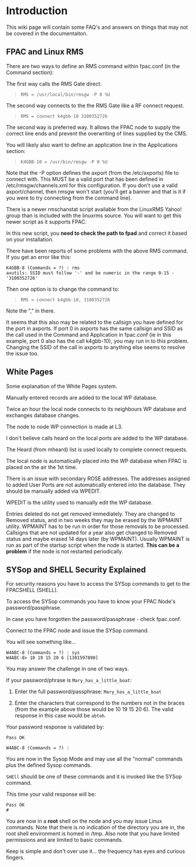 # Introduction #

This wiki page will contain some FAQ's and answers on things that may not be covered in the documentaiton.


## FPAC and Linux RMS ##

There are two ways to define an RMS command within fpac.conf (in the Command section):

The first way calls the RMS Gate direct.
> `RMS = /usr/local/bin/rmsgw -P 0 %U`

The second way connects to the the RMS Gate like a RF connect request.
> `RMS = connect k4gbb-10 3100352726`

The second way is preferred way. It allows the FPAC node to supply the
correct line ends and prevent the overwriting of lines supplied by the CMS.

You will likely also want to define an application line in the Applications section:

> `K4GBB-10 = /usr/bin/rmsgw -P 0 %U`

Note that the -P option defines the axport (from the /etc/axports) file to connect with. This MUST be a valid port that has been defined in /etc/rmsgw/channels.xml for this configuration. If you don't use a valid axport/channel, then rmsgw won't start (you'll get a banner and that is it if you were to try connecting from the command line).


There is a newer rmschanstat script available from the LinuxRMS Yahoo! group than is included with the linuxrms source. You will want to get this newer script as it supports FPAC.

In this new script, you **need to check the path to fpad** and correct it based on your installation.


There have been reports of some problems with the above RMS command. If you get an error like this:

```
K4GBB-8 (Commands = ?) : rms
axutils: SSID must follow '-' and be numeric in the range 0-15 - '3100352726'
```

Then one option is to change the command to:

> `RMS = connect k4gbb-10, 3100352726`

Note the "," in there.

It seems that this also may be related to the callsign you have defined for the port in axports. If port 0 in axports has the same callsign and SSID as the call used in the Command and Application in fpac.conf (ie in this example, port 0 also has the call k4gbb-10), you may run in to this problem. Changing the SSID of the call in axports to anything else seems to resolve the issue too.


## White Pages ##

Some explanation of the White Pages system.

Manually entered records are added to the local WP database.

Twice an hour the local node connects to its neighbours WP database and
exchanges database changes.

The node to node WP connection is made at L3.

I don't believe calls heard on the local ports are added to the WP
database.

The Heard (from mheard) list is used locally to complete connect requests.

The local node is automatically placed into the WP database when FPAC is placed on the air the 1st time.

There is an issue with secondary ROSE addresses. The addresses
assigned to added User Ports are not automatically entered into the database. They should be manually added via WPEDIT.

WPEDIT is the utility used to manually edit the WP database.

Entries deleted do not get removed immediately. They are changed to Removed status, and in two weeks they may be erased by the WPMAINT
utility. WPMAINT has to be run in order for those removals to be processed. Callsigns that are not updated for a year also get changed to Removed status and maybe erased 14 days later (by WPMAINT). Usually WPMAINT is run as part of the startup script when the node is started. **This can be a problem** if the node is not restarted periodically.


## SYSop and SHELL Security Explained ##

For security reasons you have to access the SYSop commands to get to
the FPACSHELL (SHELL).

To access the SYSop commands you have to know your FPAC Node's
password/passphrase.

In case you have forgotten the password/passphrase - check fpac.conf.

Connect to the FPAC node and issue the SYSop command.

You will see something like...

```
W4ABC-8 (Commands = ?) : sys
W4ABC-8> 10 19 15 20 6 [1301597890]
```

You may answer the challenge in one of two ways.

If your password/phrase is `Mary_has_a_little_boat`:

1. Enter the full password/passphrase: `Mary_has_a_little_boat`

2. Enter the characters that correspond to the numbers not in the
braces (from the example above those would be 10 19 15 20 6). The valid response in this case would be `abtoh`.

Your password response is validated by:

```
Pass OK

W4ABC-8 (Commands = ?) :
```

You are now in the Sysop Mode and may use all the "normal" commands
plus the defined Sysop commands.

`SHEll` should be one of these commands and it is invoked like the SYSop
command.

This time your valid response will be:

```
Pass OK
#
```

You are now in a **root** shell on the node and you may issue Linux commands. Note that there is no indication of the directory you are in, the root shell environment is homed in /tmp. Also note that you have limited permissions and are limited to basic commands.

Keep is simple and don't over use it... the frequency has eyes and
curious fingers.